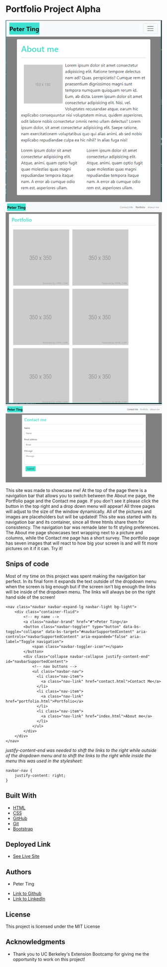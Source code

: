 # Portfolio Project Alpha

![About me](final_pictures/index.PNG)
![Portfolio](final_pictures/portfolio.PNG)
![Contact me](final_pictures/contact.PNG)

This site was made to showcase me! At the top of the page there is a navigation bar that allows you to switch between the About me page, the Portfolio page and the Contact me page. If you don't see it please click the button in the top right and a drop down menu will appear! All three pages will adjust to the size of the window dynamically. All of the pictures and images are placeholders but will be updated! This site was started with its navigation bar and its container, since all three htmls share them for consistency. The navigation bar was remade later to fit styling preferences. The About me page showcases text wrapping next to a picture and columns, while the Contact me page has a short survey. The portfolio page has seven images that will react to how big your screen is and will fit more pictures on it if it can. Try it! 

## Snips of code

Most of my time on this project was spent making the navigation bar perfect. In its final form it expands the text outside of the dropdown menu when the screen is big enough but if the screen isn't big enough the links will be inside of the dropdown menu. The links will always be on the right hand side of the screen!

```
<nav class="navbar navbar-expand-lg navbar-light bg-light">
    <div class="container-fluid">
        <!-- my name -->
        <a class="navbar-brand" href="#">Peter Ting</a>
        <button class="navbar-toggler" type="button" data-bs-toggle="collapse" data-bs-target="#navbarSupportedContent" aria-controls="navbarSupportedContent" aria-expanded="false" aria-label="Toggle navigation">
            <span class="navbar-toggler-icon"></span>
        </button>
        <div class="collapse navbar-collapse justify-content-end" id="navbarSupportedContent">
            <!-- nav buttons -->
            <ul class="navbar-nav">
              <li class="nav-item">
                <a class="nav-link" href="contact.html">Contact Me</a>
              </li>
              <li class="nav-item">
                <a class="nav-link" href="portfolio.html">Portfolio</a>
              </li>
              <li class="nav-item">
                <a class="nav-link" href="index.html">About me</a>
              </li>
            </ul>
        </div>
    </div>
</nav>
```

*justify-content-end was needed to shift the links to the right while outside of the dropdown menu and to shift the links to the right while inside the menu this was used in the stylesheet:*

```
navbar-nav {
    justify-content: right;
}
```

## Built With

* [HTML](https://developer.mozilla.org/en-US/docs/Web/HTML)
* [CSS](https://developer.mozilla.org/en-US/docs/Web/CSS)
* [GitHub](https://github.com/)
* [Git](https://git-scm.com/)
* [Bootstrap](https://getbootstrap.com/)

## Deployed Link

* [See Live Site](https://pting1995.github.io/Portfolio/)

## Authors

* Peter Ting

- [Link to Github](https://github.com/Pting1995)
- [Link to LinkedIn](https://www.linkedin.com/in/pting002/)

## License

This project is licensed under the MIT License 

## Acknowledgments

* Thank you to UC Berkeley's Extension Bootcamp for giving me the opportunity to work on this project!
